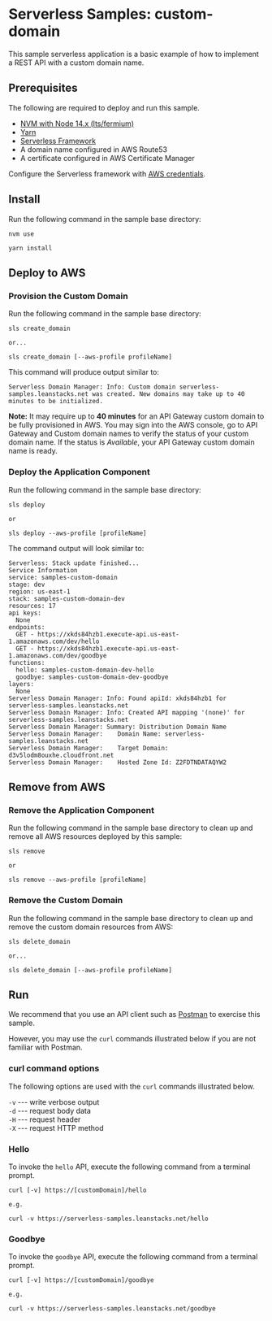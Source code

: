 # Serverless Samples: custom-domain

This sample serverless application is a basic example of how to implement a REST API with a custom domain name.

## Prerequisites

The following are required to deploy and run this sample.

* [NVM with Node 14.x (lts/fermium)][nvm]
* [Yarn][yarn]
* [Serverless Framework][sls]
* A domain name configured in AWS Route53
* A certificate configured in AWS Certificate Manager

Configure the Serverless framework with [AWS credentials](https://www.serverless.com/framework/docs/providers/aws/guide/credentials/).

## Install

Run the following command in the sample base directory:

```
nvm use

yarn install
```

## Deploy to AWS

### Provision the Custom Domain

Run the following command in the sample base directory:

```
sls create_domain

or...

sls create_domain [--aws-profile profileName]
```

This command will produce output similar to:

```
Serverless Domain Manager: Info: Custom domain serverless-samples.leanstacks.net was created. New domains may take up to 40 minutes to be initialized.
```

**Note:** It may require up to **40 minutes** for an API Gateway custom domain to be fully provisioned in AWS. You may sign into the AWS console, go to API Gateway and Custom domain names to verify the status of your custom domain name. If the status is *Available*, your API Gateway custom domain name is ready.

### Deploy the Application Component

Run the following command in the sample base directory:

```
sls deploy

or

sls deploy --aws-profile [profileName]
```

The command output will look similar to:

```
Serverless: Stack update finished...
Service Information
service: samples-custom-domain
stage: dev
region: us-east-1
stack: samples-custom-domain-dev
resources: 17
api keys:
  None
endpoints:
  GET - https://xkds84hzb1.execute-api.us-east-1.amazonaws.com/dev/hello
  GET - https://xkds84hzb1.execute-api.us-east-1.amazonaws.com/dev/goodbye
functions:
  hello: samples-custom-domain-dev-hello
  goodbye: samples-custom-domain-dev-goodbye
layers:
  None
Serverless Domain Manager: Info: Found apiId: xkds84hzb1 for serverless-samples.leanstacks.net
Serverless Domain Manager: Info: Created API mapping '(none)' for serverless-samples.leanstacks.net
Serverless Domain Manager: Summary: Distribution Domain Name
Serverless Domain Manager:    Domain Name: serverless-samples.leanstacks.net
Serverless Domain Manager:    Target Domain: d3v5lodm8ouxhe.cloudfront.net
Serverless Domain Manager:    Hosted Zone Id: Z2FDTNDATAQYW2
```

## Remove from AWS

### Remove the Application Component

Run the following command in the sample base directory to clean up and remove all AWS resources deployed by this sample:

```
sls remove

or

sls remove --aws-profile [profileName]
```

### Remove the Custom Domain

Run the following command in the sample base directory to clean up and remove the custom domain resources from AWS:

```
sls delete_domain

or...

sls delete_domain [--aws-profile profileName]
```

## Run

We recommend that you use an API client such as [Postman][postman] to exercise this sample.

However, you may use the `curl` commands illustrated below if you are not familiar with Postman.

### curl command options

The following options are used with the `curl` commands illustrated below.

`-v` --- write verbose output  
`-d` --- request body data  
`-H` --- request header  
`-X` --- request HTTP method  

### Hello

To invoke the `hello` API, execute the following command from a terminal prompt.

```
curl [-v] https://[customDomain]/hello

e.g.

curl -v https://serverless-samples.leanstacks.net/hello
```

### Goodbye

To invoke the `goodbye` API, execute the following command from a terminal prompt.

```
curl [-v] https://[customDomain]/goodbye

e.g.

curl -v https://serverless-samples.leanstacks.net/goodbye
```

[nvm]: https://github.com/nvm-sh/nvm "Node Version Manager"
[yarn]: https://yarnpkg.com/ "Yarn Package Manager"
[sls]: https://www.serverless.com/ "Serverless Framework"
[postman]: https://www.postman.com/ "Postman API platform"
